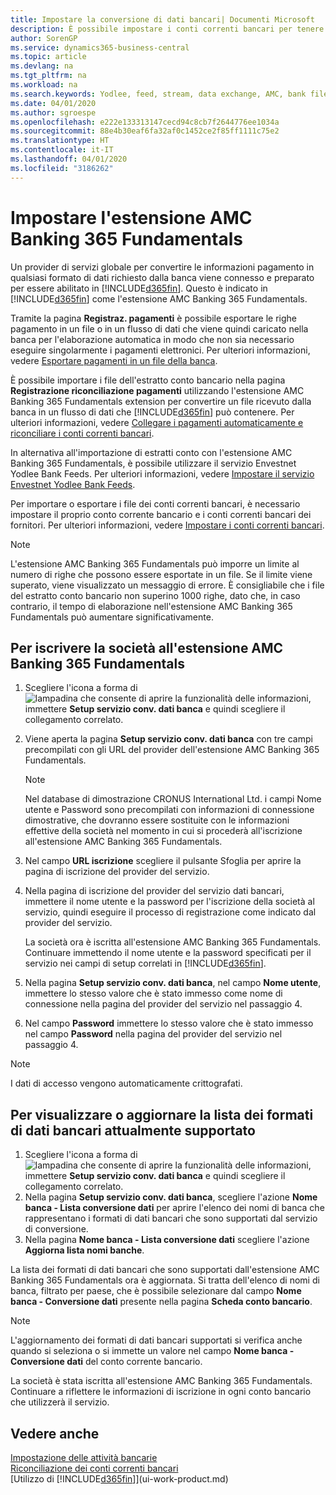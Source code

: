 ```yaml
---
title: Impostare la conversione di dati bancari| Documenti Microsoft
description: È possibile impostare i conti correnti bancari per tenere traccia delle transazioni e importare o esportare i feed bancari, ad esempio Yodlee.
author: SorenGP
ms.service: dynamics365-business-central
ms.topic: article
ms.devlang: na
ms.tgt_pltfrm: na
ms.workload: na
ms.search.keywords: Yodlee, feed, stream, data exchange, AMC, bank file import, bank file export, re-export, bank transfer, AMC, AMC Banking 365 Fundamentals extension, funds transfer
ms.date: 04/01/2020
ms.author: sgroespe
ms.openlocfilehash: e222e133313147cecd94c8cb7f2644776ee1034a
ms.sourcegitcommit: 88e4b30eaf6fa32af0c1452ce2f85ff1111c75e2
ms.translationtype: HT
ms.contentlocale: it-IT
ms.lasthandoff: 04/01/2020
ms.locfileid: "3186262"
---
```

# <a name="set-up-the-amc-banking-365-fundamentals-extension"></a>Impostare l'estensione AMC Banking 365 Fundamentals
Un provider di servizi globale per convertire le informazioni pagamento in qualsiasi formato di dati richiesto dalla banca viene connesso e preparato per essere abilitato in [!INCLUDE[d365fin](includes/d365fin_md.md)]. Questo è indicato in [!INCLUDE[d365fin](includes/d365fin_md.md)] come l'estensione AMC Banking 365 Fundamentals.

Tramite la pagina **Registraz. pagamenti** è possibile esportare le righe pagamento in un file o in un flusso di dati che viene quindi caricato nella banca per l'elaborazione automatica in modo che non sia necessario eseguire singolarmente i pagamenti elettronici. Per ulteriori informazioni, vedere [Esportare pagamenti in un file della banca](finance-make-payments-with-bank-data-conversion-service-or-sepa-credit-transfer.md#exporting-payments-to-a-bank-file).

È possibile importare i file dell'estratto conto bancario nella pagina **Registrazione riconciliazione pagamenti** utilizzando l'estensione AMC Banking 365 Fundamentals extension per convertire un file ricevuto dalla banca in un flusso di dati che [!INCLUDE[d365fin](includes/d365fin_md.md)] può contenere. Per ulteriori informazioni, vedere [Collegare i pagamenti automaticamente e riconciliare i conti correnti bancari](receivables-apply-payments-auto-reconcile-bank-accounts.md).

In alternativa all'importazione di estratti conto con l'estensione AMC Banking 365 Fundamentals, è possibile utilizzare il servizio Envestnet Yodlee Bank Feeds. Per ulteriori informazioni, vedere [Impostare il servizio Envestnet Yodlee Bank Feeds](bank-how-setup-bank-statement-service.md).

Per importare o esportare i file dei conti correnti bancari, è necessario impostare il proprio conto corrente bancario e i conti correnti bancari dei fornitori. Per ulteriori informazioni, vedere [Impostare i conti correnti bancari](bank-how-setup-bank-accounts.md).

> [!NOTE]  
> L'estensione AMC Banking 365 Fundamentals può imporre un limite al numero di righe che possono essere esportate in un file. Se il limite viene superato, viene visualizzato un messaggio di errore. È consigliabile che i file del estratto conto bancario non superino 1000 righe, dato che, in caso contrario, il tempo di elaborazione nell'estensione AMC Banking 365 Fundamentals può aumentare significativamente.

## <a name="to-sign-your-company-up-for-the-amc-banking-365-fundamentals-extension"></a>Per iscrivere la società all'estensione AMC Banking 365 Fundamentals
1. Scegliere l'icona a forma di ![lampadina che consente di aprire la funzionalità delle informazioni](media/ui-search/search_small.png "Informazioni sull'operazione che si desidera eseguire"), immettere **Setup servizio conv. dati banca** e quindi scegliere il collegamento correlato.  
2. Viene aperta la pagina **Setup servizio conv. dati banca** con tre campi precompilati con gli URL del provider dell'estensione AMC Banking 365 Fundamentals.

    > [!NOTE]  
    >   Nel database di dimostrazione CRONUS International Ltd. i campi Nome utente e Password sono precompilati con informazioni di connessione dimostrative, che dovranno essere sostituite con le informazioni effettive della società nel momento in cui si procederà all'iscrizione all'estensione AMC Banking 365 Fundamentals.
3. Nel campo **URL iscrizione** scegliere il pulsante Sfoglia per aprire la pagina di iscrizione del provider del servizio.  
4. Nella pagina di iscrizione del provider del servizio dati bancari, immettere il nome utente e la password per l'iscrizione della società al servizio, quindi eseguire il processo di registrazione come indicato dal provider del servizio.

    La società ora è iscritta all'estensione AMC Banking 365 Fundamentals. Continuare immettendo il nome utente e la password specificati per il servizio nei campi di setup correlati in [!INCLUDE[d365fin](includes/d365fin_md.md)].

5. Nella pagina **Setup servizio conv. dati banca**, nel campo **Nome utente**, immettere lo stesso valore che è stato immesso come nome di connessione nella pagina del provider del servizio nel passaggio 4.
6. Nel campo **Password** immettere lo stesso valore che è stato immesso nel campo **Password** nella pagina del provider del servizio nel passaggio 4.

> [!NOTE]  
> I dati di accesso vengono automaticamente crittografati.

## <a name="to-view-or-update-the-list-of-currently-supported-bank-data-formats"></a>Per visualizzare o aggiornare la lista dei formati di dati bancari attualmente supportato
1. Scegliere l'icona a forma di ![lampadina che consente di aprire la funzionalità delle informazioni](media/ui-search/search_small.png "Informazioni sull'operazione che si desidera eseguire"), immettere **Setup servizio conv. dati banca** e quindi scegliere il collegamento correlato.
2. Nella pagina **Setup servizio conv. dati banca**, scegliere l'azione **Nome banca - Lista conversione dati** per aprire l'elenco dei nomi di banca che rappresentano i formati di dati bancari che sono supportati dal servizio di conversione.
3. Nella pagina **Nome banca - Lista conversione dati** scegliere l'azione **Aggiorna lista nomi banche**.

La lista dei formati di dati bancari che sono supportati dall'estensione AMC Banking 365 Fundamentals ora è aggiornata. Si tratta dell'elenco di nomi di banca, filtrato per paese, che è possibile selezionare dal campo **Nome banca - Conversione dati** presente nella pagina **Scheda conto bancario**.

> [!NOTE]  
>   L'aggiornamento dei formati di dati bancari supportati si verifica anche quando si seleziona o si immette un valore nel campo **Nome banca - Conversione dati** del conto corrente bancario.

La società è stata iscritta all'estensione AMC Banking 365 Fundamentals. Continuare a riflettere le informazioni di iscrizione in ogni conto bancario che utilizzerà il servizio.

## <a name="see-also"></a>Vedere anche
[Impostazione delle attività bancarie](bank-setup-banking.md)  
[Riconciliazione dei conti correnti bancari](bank-manage-bank-accounts.md)  
[Utilizzo di [!INCLUDE[d365fin](includes/d365fin_md.md)]](ui-work-product.md)
